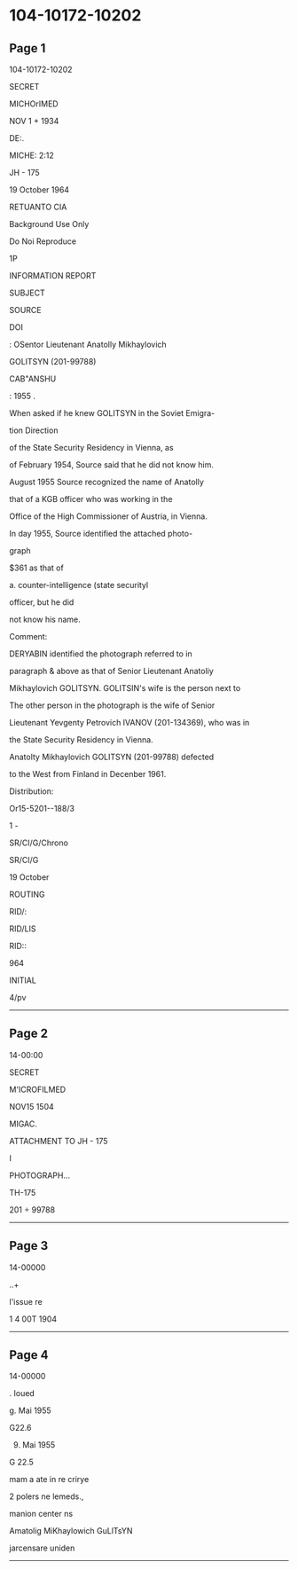 # 104-10172-10202

## Page 1

104-10172-10202

SECRET

MICHOrIMED

NOV 1 + 1934

DE:.

MICHE: 2:12

JH - 175

19 October 1964

RETUANTO CIA

Background Use Only

Do Noi Reproduce

1P

INFORMATION REPORT

SUBJECT

SOURCE

DOI

: OSentor Lieutenant Anatolly Mikhaylovich

GOLITSYN (201-99788)

CAB"ANSHU

: 1955 .

When asked if he knew GOLITSYN in the Soviet Emigra-

tion Direction

of the State Security Residency in Vienna, as

of February 1954, Source said that he did not know him.

August 1955 Source recognized the name of Anatolly

that of a KGB officer who was working in the

Office of the High Commissioner of Austria, in Vienna.

In day 1955, Source identified the attached photo-

graph

$361 as that of

a. counter-intelligence (state securityl

officer, but he did

not know his name.

Comment:

DERYABIN identified the photograph referred to in

paragraph & above as that of Senior Lieutenant Anatoliy

Mikhaylovich GOLITSYN. GOLITSIN's wife is the person next to

The other person in the photograph is the wife of Senior

Lieutenant Yevgenty Petrovich IVANOV (201-134369), who was in

the State Security Residency in Vienna.

Anatolty Mikhaylovich GOLITSYN (201-99788) defected

to the West from Finland in Decenber 1961.

Distribution:

Or15-5201--188/3

1 -

SR/CI/G/Chrono

SR/CI/G

19 October

ROUTING

RID/:

RID/LIS

RID::

964

INITIAL

4/pv

---

## Page 2

14-00:00

SECRET

M'ICROFILMED

NOV15 1504

MIGAC.

ATTACHMENT TO JH - 175

I

PHOTOGRAPH...

TH-175

201 ÷ 99788

---

## Page 3

14-00000

..+

l'issue re

1 4 00T 1904

---

## Page 4

14-00000

. Ioued

g. Mai 1955

G22.6

9. Mai 1955

G 22.5

mam a ate in re crirye

2 polers ne lemeds.,

manion center ns

Amatolig MiKhaylowich GuLlTsYN

jarcensare uniden

---

